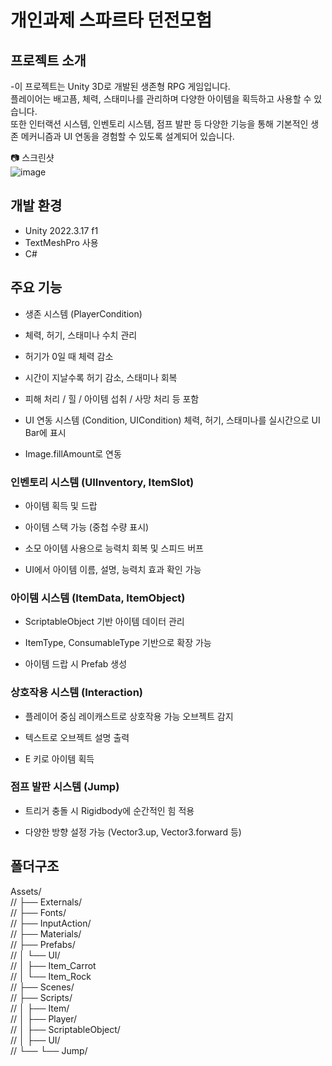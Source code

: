 # 개인과제 스파르타 던전모험 
## 프로젝트 소개
-이 프로젝트는 Unity 3D로 개발된 생존형 RPG 게임입니다. </br>플레이어는 배고픔, 체력, 스태미나를 관리하며 다양한 아이템을 획득하고 사용할 수 있습니다.</br>
또한 인터랙션 시스템, 인벤토리 시스템, 점프 발판 등 다양한 기능을 통해 기본적인 생존 메커니즘과 UI 연동을 경험할 수 있도록 설계되어 있습니다.

📷 스크린샷</br>
![image](https://github.com/user-attachments/assets/b5d38f0b-89b4-4d6e-9b91-771587fd9cbc)


## 개발 환경</br>
- Unity 2022.3.17 f1</br>
- TextMeshPro 사용</br>
- C# </br>

## 주요 기능
- 생존 시스템 (PlayerCondition)
- 체력, 허기, 스태미나 수치 관리

- 허기가 0일 때 체력 감소

- 시간이 지날수록 허기 감소, 스태미나 회복

- 피해 처리 / 힐 / 아이템 섭취 / 사망 처리 등 포함

- UI 연동 시스템 (Condition, UICondition)
체력, 허기, 스태미나를 실시간으로 UI Bar에 표시

- Image.fillAmount로 연동

### 인벤토리 시스템 (UIInventory, ItemSlot)
- 아이템 획득 및 드랍

- 아이템 스택 가능 (중첩 수량 표시)

- 소모 아이템 사용으로 능력치 회복 및 스피드 버프

- UI에서 아이템 이름, 설명, 능력치 효과 확인 가능

### 아이템 시스템 (ItemData, ItemObject)
- ScriptableObject 기반 아이템 데이터 관리

- ItemType, ConsumableType 기반으로 확장 가능

- 아이템 드랍 시 Prefab 생성

### 상호작용 시스템 (Interaction)
- 플레이어 중심 레이캐스트로 상호작용 가능 오브젝트 감지

- 텍스트로 오브젝트 설명 출력

- E 키로 아이템 획득

### 점프 발판 시스템 (Jump)
- 트리거 충돌 시 Rigidbody에 순간적인 힘 적용

- 다양한 방향 설정 가능 (Vector3.up, Vector3.forward 등)

## 폴더구조
Assets/</br>
// ├── Externals/              
// ├── Fonts/                 
// ├── InputAction/            
// ├── Materials/             
// ├── Prefabs/                
// │   └── UI/                 
// │   ├── Item_Carrot         
// │   └── Item_Rock          
// ├── Scenes/                
// ├── Scripts/               
// │   ├── Item/              
// │   ├── Player/             
// │   ├── ScriptableObject/  
// │   ├── UI/                 
// └── └── Jump/              
 
